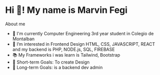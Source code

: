 # Hi 👋! My name is Marvin Fegi

About me
- 🌱 I'm currently Computer Engineering 3rd year student in Colegio de Montalban
- 👀 I’m interested in Frontend Design HTML, CSS, JAVASCRIPT, REACT and my backend is PHP, NODE.js, SQL, FIREBASE
- 📚 My Frameworks i was learn is Tailwind, Bootstrap
- 🎯 Short-term Goals: To create Design
- 🎯 Long-term Goals: is a backend dev admin
<!--
**zaivin-frontend/zaivin-frontend** is a ✨ _special_ ✨ repository because its `README.md` (this file) appears on your GitHub profile.

Here are some ideas to get you started:

- 🔭 I’m currently working on ...
- 🌱 I’m currently learning ...
- 👯 I’m looking to collaborate on ...
- 🤔 I’m looking for help with ...
- 💬 Ask me about ...
- 📫 How to reach me: ...
- 😄 Pronouns: ...
- ⚡ Fun fact: ...
-->
